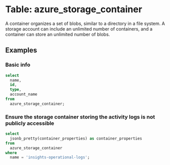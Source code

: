 # Table: azure_storage_container

A container organizes a set of blobs, similar to a directory in a file system. A storage account can include an unlimited number of containers, and a container can store an unlimited number of blobs.

## Examples

### Basic info

```sql
select
  name,
  id,
  type,
  account_name
from
  azure_storage_container;
```
### Ensure the storage container storing the activity logs is not publicly accessible

```sql
select
  jsonb_pretty(container_properties) as container_properties
from
  azure_storage_container
where
  name = 'insights-operational-logs';
```
